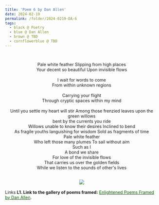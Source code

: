 ```yaml
---
title: 'Poem 6 by Dan Allen'
date: 2024-02-19
permalink: /folder/2024-0219-DA-6
tags:
  - black @ Poetry
  - blue @ Dan Allen
  - brown @ TBD
  - cornflowerblue @ TBD
---
```


<br>

<p align="center">
Pale white feather Slipping from high places<br>
Your decent so beautiful Upon invisible flows<br>
<br>
I wait for words to come<br>
From within unknown regions<br>
<br>
Carrying your flight<br>
Through cryptic spaces within my mind<br>
<br>
Until you settle my heart will stir Among those frenzied leaves upon the green willows<br>
bent by the currents you ride<br>
Willows unable to know their desires Inclined to bend<br>
As fragile youths languishing for wisdom Sold as fragments of time<br>
Pale white feather<br>
Who left those many plumes To sail without aim<br>
Such as I<br>
A bond we share<br>
For love of the invisible flows<br>
That carries us over the golden fields<br>
While we listen to the sounds of other's lives<br>
</p>

<br>

<div style="text-align: center"><img src="/images/Poem_6_by_Dan_Allen.jpg" /></div>

<br>

<wave-list>
<list-title color="DarkSeaGreen" width="25">Links</list-title>
  <list-item color="BlanchedAlmond"  width="285"><b> L1. Link to the gallery of poems framed:</b> <a href="https://imageevent.com/sahaja/art/enlightenedpoemsframedbydanallen"><font color="DarkGreen">Enlightened Poems Framed by Dan Allen</font></a>. </list-item>
</wave-list>